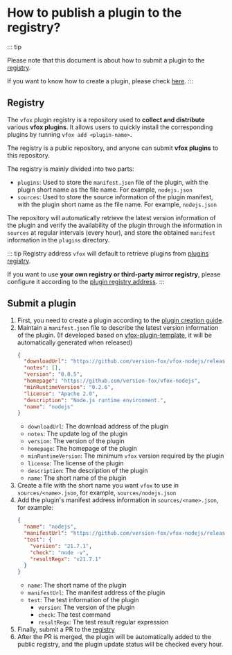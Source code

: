 # How to publish a plugin to the registry?

::: tip

Please note that this document is about how to submit a plugin to
the [registry](https://github.com/version-fox/vfox-plugins).

If you want to know how to create a plugin, please check [here](./howto.md).
:::

## Registry

The `vfox` plugin registry is a repository used to **collect and distribute** various **vfox plugins**.
It allows users to quickly install the corresponding plugins by running `vfox add <plugin-name>`.

The registry is a public repository, and anyone can submit **vfox plugins** to this repository.

The registry is mainly divided into two parts:

- `plugins`: Used to store the `manifest.json` file of the plugin, with the plugin short name as the file name. For
  example, `nodejs.json`
- `sources`: Used to store the source information of the plugin manifest, with the plugin short name as the file name.
  For example, `nodejs.json`

The repository will automatically retrieve the latest version information of the plugin and verify
the availability of the plugin through the information in `sources` at regular intervals (every hour),
and store the obtained `manifest` information in the `plugins` directory.

::: tip Registry address
`vfox` will default to retrieve plugins from [plugins registry](https://version-fox.github.io/vfox-plugins).

If you want to use **your own registry or third-party mirror registry**, please configure it according to
the [plugin registry address](../../guides/configuration.md#plugin-registry-address).
:::

## Submit a plugin

1. First, you need to create a plugin according to the [plugin creation guide](./howto.md).
2. Maintain a `manifest.json` file to describe the latest version information of the plugin. (If developed based
   on [vfox-plugin-template](https://github.com/version-fox/vfox-plugin-template), it will be automatically generated
   when released)
    ```json
    {
      "downloadUrl": "https://github.com/version-fox/vfox-nodejs/releases/download/v0.0.5/vfox-nodejs_0.0.5.zip",
      "notes": [],
      "version": "0.0.5",
      "homepage": "https://github.com/version-fox/vfox-nodejs",
      "minRuntimeVersion": "0.2.6",
      "license": "Apache 2.0",
      "description": "Node.js runtime environment.",
      "name": "nodejs"
    }
    ```
    - `downloadUrl`: The download address of the plugin
    - `notes`: The update log of the plugin
    - `version`: The version of the plugin
    - `homepage`: The homepage of the plugin
    - `minRuntimeVersion`: The minimum `vfox` version required by the plugin
    - `license`: The license of the plugin
    - `description`: The description of the plugin
    - `name`: The short name of the plugin
3. Create a file with the short name you want `vfox` to use in `sources/<name>.json`, for example, `sources/nodejs.json`
4. Add the plugin's manifest address information in `sources/<name>.json`, for example:
    ```json
    {
      "name": "nodejs",
      "manifestUrl": "https://github.com/version-fox/vfox-nodejs/releases/download/manifest/manifest.json",
      "test": {
        "version": "21.7.1",
        "check": "node -v",
        "resultRegx": "v21.7.1"
      }
    }
    ```
    - `name`: The short name of the plugin
    - `manifestUrl`: The manifest address of the plugin
    - `test`: The test information of the plugin
        - `version`: The version of the plugin
        - `check`: The test command
        - `resultRegx`: The test result regular expression
5. Finally, submit a PR to the [registry](https://github.com/version-fox/vfox-plugins/)
6. After the PR is merged, the plugin will be automatically added to the public registry, and the plugin update status
   will be checked every hour.



